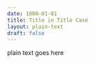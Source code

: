 ```yaml
---
date: 1000-01-01
title: Title in Title Case
layout: plain-text
draft: false
---
```

plain text goes here
